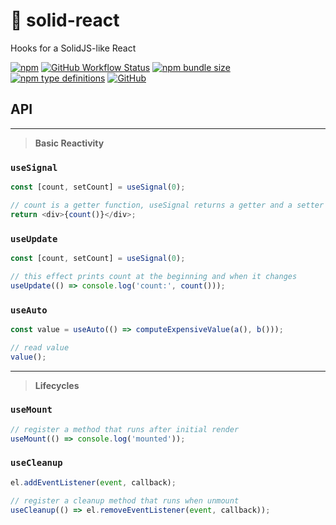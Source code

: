 # 🧿 solid-react

Hooks for a SolidJS-like React

[![npm](https://img.shields.io/npm/v/solid-react?style=flat-square)](https://www.npmjs.com/package/solid-react)
[![GitHub Workflow Status](https://img.shields.io/github/workflow/status/nanxiaobei/solid-react/Test?style=flat-square)](https://github.com/nanxiaobei/solid-react/actions?query=workflow%3ATest)
[![npm bundle size](https://img.shields.io/bundlephobia/minzip/solid-react?style=flat-square)](https://bundlephobia.com/result?p=solid-react)
[![npm type definitions](https://img.shields.io/npm/types/typescript?style=flat-square)](https://github.com/nanxiaobei/solid-react/blob/main/src/index.ts)
[![GitHub](https://img.shields.io/github/license/nanxiaobei/solid-react?style=flat-square)](https://github.com/nanxiaobei/solid-react/blob/main/LICENSE)

## API

---

> **Basic Reactivity**

### `useSignal`

```js
const [count, setCount] = useSignal(0);

// count is a getter function, useSignal returns a getter and a setter
return <div>{count()}</div>;
```

### `useUpdate`

```js
const [count, setCount] = useSignal(0);

// this effect prints count at the beginning and when it changes
useUpdate(() => console.log('count:', count()));
```

### `useAuto`

```js
const value = useAuto(() => computeExpensiveValue(a(), b()));

// read value
value();
```

---

> **Lifecycles**

### `useMount`

```js
// register a method that runs after initial render
useMount(() => console.log('mounted'));
```

### `useCleanup`

```js
el.addEventListener(event, callback);

// register a cleanup method that runs when unmount
useCleanup(() => el.removeEventListener(event, callback));
```
